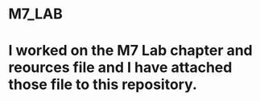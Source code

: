 # M7_LAB
# I worked on the M7 Lab chapter and reources file and I have attached those file to this repository.
